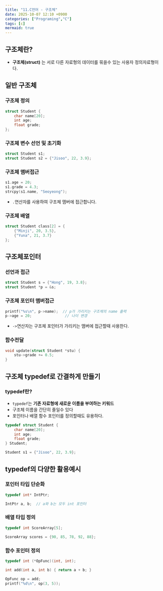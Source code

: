 ```yaml
---
title: "11.C언어 - 구조체"
date: 2025-10-07 12:10 +0900
categories: ["Programing","C"]
tags: [c]
mermaid: true
---
```

## 구조체란?
- **구조체(struct)** 는 서로 다른 자료형의 데이터를 묶을수 있는 사용자 정의자료형이다.
## 일반 구조체
### 구조체 정의
```c
struct Student {
    char name[20];
    int age;
    float grade;
};
```
### 구조체 변수 선언 및 초기화
```c
struct Student s1;
struct Student s2 = {"Jisoo", 22, 3.9};
```
### 구조체 맴버접근
```c
s1.age = 20;
s1.grade = 4.3;
strcpy(s1.name, "Seoyeong");
```
- `.`연산자를 사용하여 구조체 맴버에 접근합니다.
### 구조체 배열
```c
struct Student class[2] = {
    {"Minji", 20, 3.5},
    {"Yuna", 21, 3.7}
};
```
## 구조체포인터
### 선언과 접근
```c
struct Student s = {"Hong", 19, 3.8};
struct Student *p = &s;
```
### 구조체 포인터 맴버접근
```c
printf("%s\n", p->name);  // p가 가리키는 구조체의 name 출력
p->age = 20;               // 나이 변경
```
- `->`연산자는 구조체 포인터가 가리키는 맴버에 접근할때 사용한다.
### 함수전달
```c
void update(struct Student *stu) {
    stu->grade += 0.5;
}
```
## 구조체 typedef로 간결하게 만들기
### typedef란?
- `typedef`는 **기존 자료형에 새로운 이름을 부여하는 키워드**
- 구조체 이름을 간단히 줄일수 있다
- 포인터나 배열 함수 포인터를 정의할때도 유용하다.

```c
typedef struct Student {
    char name[20];
    int age;
    float grade;
} Student;

Student s1 = {"Jisoo", 22, 3.9};
```
## typedef의 다양한 활용예시
### 포인터 타입 단순화
```c
typedef int* IntPtr;

IntPtr a, b;  // a와 b는 모두 int 포인터
```
### 배열 타입 정의
```c
typedef int ScoreArray[5];

ScoreArray scores = {90, 85, 78, 92, 88};
```
### 함수 포인터 정의
```c
typedef int (*OpFunc)(int, int);

int add(int a, int b) { return a + b; }

OpFunc op = add;
printf("%d\n", op(3, 5));
```

